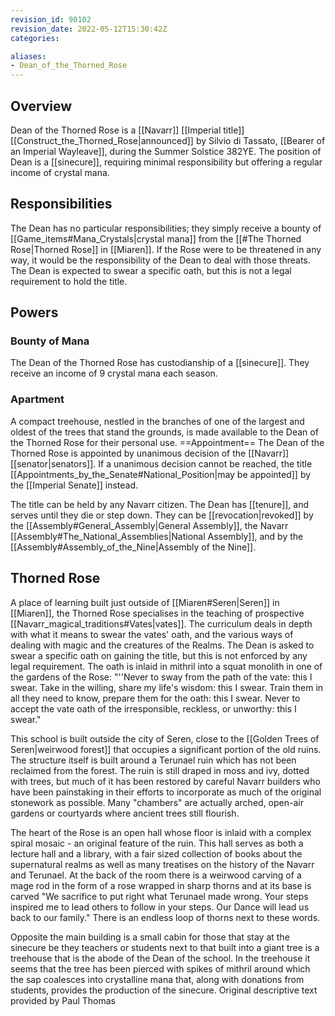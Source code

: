 ```yaml
---
revision_id: 90102
revision_date: 2022-05-12T15:30:42Z
categories:

aliases:
- Dean_of_the_Thorned_Rose
---
```


## Overview
Dean of the Thorned Rose is a [[Navarr]] [[Imperial title]] [[Construct_the_Thorned_Rose|announced]] by Silvio di Tassato, [[Bearer of an Imperial Wayleave]], during the Summer Solstice 382YE. The position of Dean is a [[sinecure]], requiring minimal responsibility but offering a regular income of crystal mana. 
## Responsibilities
The Dean has no particular responsibilities; they simply receive a bounty of [[Game_items#Mana_Crystals|crystal mana]] from the [[#The Thorned Rose|Thorned Rose]] in [[Miaren]]. If the Rose were to be threatened in any way, it would be the responsibility of the Dean to deal with those threats. The Dean is expected to swear a specific oath, but this is not a legal requirement to hold the title.

## Powers
### Bounty of Mana
The Dean of the Thorned Rose has custodianship of a [[sinecure]]. They receive an income of 9 crystal mana each season.
### Apartment
A compact treehouse, nestled in the branches of one of the largest and oldest of the trees that stand the grounds, is made available to the Dean of the Thorned Rose for their personal use.
==Appointment== 
The Dean of the Thorned Rose is appointed by unanimous decision of the [[Navarr]] [[senator|senators]]. If a unanimous decision cannot be reached, the title [[Appointments_by_the_Senate#National_Position|may be appointed]] by the [[Imperial Senate]] instead. 

The title can be held by any Navarr citizen. The Dean has [[tenure]], and serves until they die or step down. They can be [[revocation|revoked]] by the [[Assembly#General_Assembly|General Assembly]], the Navarr [[Assembly#The_National_Assemblies|National Assembly]], and by the [[Assembly#Assembly_of_the_Nine|Assembly of the Nine]].

## Thorned Rose
A place of learning built just outside of [[Miaren#Seren|Seren]] in [[Miaren]], the Thorned Rose specialises in the teaching of prospective [[Navarr_magical_traditions#Vates|vates]]. The curriculum deals in depth with what it means to swear the vates' oath, and the various ways of dealing with magic and the creatures of the Realms. The Dean is asked to swear a specific oath on gaining the title, but this is not enforced by any legal requirement. The oath is inlaid in mithril into a squat monolith in one of the gardens of the Rose: "''Never to sway from the path of the vate: this I swear. Take in the willing, share my life's wisdom: this I swear. Train them in all they need to know, prepare them for the oath: this I swear. Never to accept the vate oath of the irresponsible, reckless, or unworthy: this I swear."

This school is built outside the city of Seren, close to the [[Golden Trees of Seren|weirwood forest]] that occupies a significant portion of the old ruins. The structure itself is built around a Terunael ruin which has not been reclaimed from the forest. The ruin is still draped in moss and ivy, dotted with trees, but much of it has been restored by careful Navarr builders who have been painstaking in their efforts to incorporate as much of the original stonework as possible. Many "chambers" are actually arched, open-air gardens or courtyards where ancient trees still flourish. 

The heart of the Rose is an open hall whose floor is inlaid with a complex spiral mosaic - an original feature of the ruin. This hall serves as both a lecture hall and a library, with a fair sized collection of books about the supernatural realms as well as many treatises on the history of the Navarr and Terunael. At the back of the room there is a weirwood carving of a mage rod in the form of a rose wrapped in sharp thorns and at its base is carved "We sacrifice to put right what Terunael made wrong. Your steps inspired me to lead others to follow in your steps. Our Dance will lead us back to our family." There is an endless loop of thorns next to these words.

Opposite the main building is a small cabin for those that stay at the sinecure be they teachers or students next to that built into a giant tree is a treehouse that is the abode of the Dean of the school. In the treehouse it seems that the tree has been pierced with spikes of mithril around which the sap coalesces into crystalline mana that, along with donations from students, provides the production of the sinecure.
Original descriptive text provided by Paul Thomas

